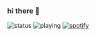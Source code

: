 ### hi there 👋

![status](https://dev.discordprofiles.me/badge/status/783848630573989889?simple=true)
![playing](https://dev.discordprofiles.me/badge/playing/783848630573989889)
[![spotify](https://dev.discordprofiles.me/badge/spotify/783848630573989889)](https://dev.discordprofiles.me/openspotify/783848630573989889)

